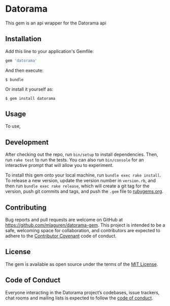 # Datorama

This gem is an api wrapper for the Datorama api

## Installation

Add this line to your application's Gemfile:

```ruby
gem 'datorama'
```

And then execute:

    $ bundle

Or install it yourself as:

    $ gem install datorama

## Usage

To use,

## Development

After checking out the repo, run `bin/setup` to install dependencies. Then, run `rake test` to run the tests. You can also run `bin/console` for an interactive prompt that will allow you to experiment.

To install this gem onto your local machine, run `bundle exec rake install`. To release a new version, update the version number in `version.rb`, and then run `bundle exec rake release`, which will create a git tag for the version, push git commits and tags, and push the `.gem` file to [rubygems.org](https://rubygems.org).

## Contributing

Bug reports and pull requests are welcome on GitHub at https://github.com/mlaguren/datorama-gem. This project is intended to be a safe, welcoming space for collaboration, and contributors are expected to adhere to the [Contributor Covenant](http://contributor-covenant.org) code of conduct.

## License

The gem is available as open source under the terms of the [MIT License](https://opensource.org/licenses/MIT).

## Code of Conduct

Everyone interacting in the Datorama project’s codebases, issue trackers, chat rooms and mailing lists is expected to follow the [code of conduct](https://github.com/[USERNAME]/datorama/blob/master/CODE_OF_CONDUCT.md).
